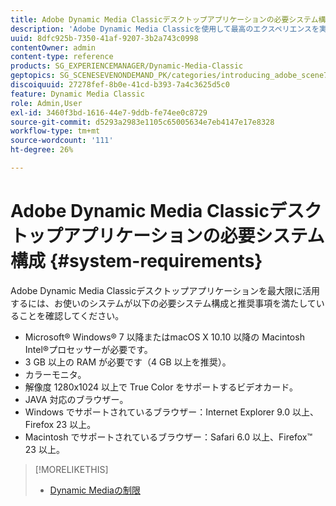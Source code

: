 ```yaml
---
title: Adobe Dynamic Media Classicデスクトップアプリケーションの必要システム構成
description: 'Adobe Dynamic Media Classicを使用して最高のエクスペリエンスを実現するための必要システム構成について説明します。 '
uuid: 8dfc925b-7350-41af-9207-3b2a743c0998
contentOwner: admin
content-type: reference
products: SG_EXPERIENCEMANAGER/Dynamic-Media-Classic
geptopics: SG_SCENESEVENONDEMAND_PK/categories/introducing_adobe_scene7
discoiquuid: 27278fef-8b0e-41cd-b393-7a4c3625d5c0
feature: Dynamic Media Classic
role: Admin,User
exl-id: 3460f3bd-1616-44e7-9ddb-fe74ee0c8729
source-git-commit: d5293a2983e1105c65005634e7eb4147e17e8328
workflow-type: tm+mt
source-wordcount: '111'
ht-degree: 26%

---
```


# Adobe Dynamic Media Classicデスクトップアプリケーションの必要システム構成 {#system-requirements}

Adobe Dynamic Media Classicデスクトップアプリケーションを最大限に活用するには、お使いのシステムが以下の必要システム構成と推奨事項を満たしていることを確認してください。

* Microsoft® Windows® 7 以降またはmacOS X 10.10 以降の Macintosh Intel®プロセッサーが必要です。
* 3 GB 以上の RAM が必要です（4 GB 以上を推奨）。
* カラーモニタ。
* 解像度 1280x1024 以上で True Color をサポートするビデオカード。
* JAVA 対応のブラウザー。
* Windows でサポートされているブラウザー：Internet Explorer 9.0 以上、Firefox 23 以上。
* Macintosh でサポートされているブラウザー：Safari 6.0 以上、Firefox™ 23 以上。

>[!MORELIKETHIS]
>
>* [Dynamic Mediaの制限](/help/limitations.md)


